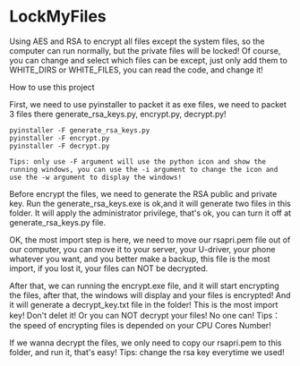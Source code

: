 # LockMyFiles
Using AES and RSA to encrypt all files except the system files, so the computer can run normally, but the private files will be locked! Of course, you can change and select which files can be except, just only add them to WHITE_DIRS or WHITE_FILES, you can read the code, and change it!

How to use this project

First, we need to use pyinstaller to packet it as exe files, we need to packet 3 files there generate_rsa_keys.py, encrypt.py, decrypt.py!

	pyinstaller -F generate_rsa_keys.py
	pyinstaller -F encrypt.py
	pyinstaller -F decrypt.py 

	Tips: only use -F argument will use the python icon and show the running windows, you can use the -i argument to change the icon and use the -w argument to display the windows!

Before encrypt the files, we need to generate the RSA public and private key. Run the generate_rsa_keys.exe is ok,and it will generate two files in this folder. It will apply the administrator privilege, that's ok, you can turn it off at generate_rsa_keys.py file.

OK, the most import step is here, we need to move our rsapri.pem file out of our computer, you can move it to your server, your U-driver, your phone whatever you want, and you better make a backup, this file is the most import, if you lost it, your files can NOT be decrypted.

After that, we can running the encrypt.exe file, and it will start encrypting the files, after that, the windows will display and your files is encrypted! And it will generate a decrypt_key.txt file in the folder! This is the most import key! Don't delet it! Or you can NOT decrypt your files! No one can!
	Tips：the speed of encrypting files is depended on your CPU Cores Number! 
	
If we wanna decrypt the files, we only need to copy our rsapri.pem to this folder, and run it, that's easy!
	Tips: change the rsa key everytime we used!









